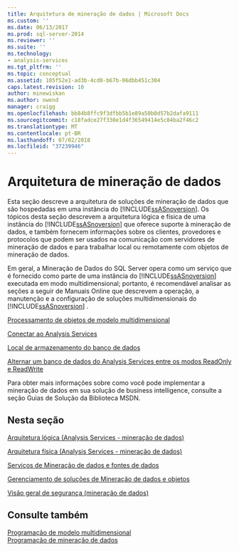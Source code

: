 ```yaml
---
title: Arquitetura de mineração de dados | Microsoft Docs
ms.custom: ''
ms.date: 06/13/2017
ms.prod: sql-server-2014
ms.reviewer: ''
ms.suite: ''
ms.technology:
- analysis-services
ms.tgt_pltfrm: ''
ms.topic: conceptual
ms.assetid: 105f52e1-ad3b-4cd0-b67b-06dbb451c304
caps.latest.revision: 10
author: minewiskan
ms.author: owend
manager: craigg
ms.openlocfilehash: bb84b8ffc9f3dfbb5b1e89a50b0d57b2dafa9111
ms.sourcegitcommit: c18fadce27f330e1d4f36549414e5c84ba2f46c2
ms.translationtype: MT
ms.contentlocale: pt-BR
ms.lasthandoff: 07/02/2018
ms.locfileid: "37239946"
---
```

# <a name="data-mining-architecture"></a>Arquitetura de mineração de dados
  Esta seção descreve a arquitetura de soluções de mineração de dados que são hospedadas em uma instância do [!INCLUDE[ssASnoversion](../../includes/ssasnoversion-md.md)]. Os tópicos desta seção descrevem a arquitetura lógica e física de uma instância do [!INCLUDE[ssASnoversion](../../includes/ssasnoversion-md.md)] que oferece suporte à mineração de dados, e também fornecem informações sobre os clientes, provedores e protocolos que podem ser usados na comunicação com servidores de mineração de dados e para trabalhar local ou remotamente com objetos de mineração de dados.  
  
 Em geral, a Mineração de Dados do SQL Server opera como um serviço que é fornecido como parte de uma instância do [!INCLUDE[ssASnoversion](../../includes/ssasnoversion-md.md)] executada em modo multidimensional; portanto, é recomendável analisar as seções a seguir de Manuais Online que descrevem a operação, a manutenção e a configuração de soluções multidimensionais do [!INCLUDE[ssASnoversion](../../includes/ssasnoversion-md.md)] .  
  
 [Processamento de objetos de modelo multidimensional](../multidimensional-models/processing-a-multidimensional-model-analysis-services.md)  
  
 [Conectar ao Analysis Services](../instances/connect-to-analysis-services.md)  
  
 [Local de armazenamento do banco de dados](../multidimensional-models/database-storage-location.md)  
  
 [Alternar um banco de dados do Analysis Services entre os modos ReadOnly e ReadWrite](../multidimensional-models/switch-an-analysis-services-database-between-readonly-and-readwrite-modes.md)  
  
 Para obter mais informações sobre como você pode implementar a mineração de dados em sua solução de business intelligence, consulte a seção Guias de Solução da Biblioteca MSDN.  
  
## <a name="in-this-section"></a>Nesta seção  
 [Arquitetura lógica &#40;Analysis Services - mineração de dados&#41;](logical-architecture-analysis-services-data-mining.md)  
  
 [Arquitetura física &#40;Analysis Services - mineração de dados&#41;](physical-architecture-analysis-services-data-mining.md)  
  
 [Serviços de Mineração de dados e fontes de dados](data-mining-services-and-data-sources.md)  
  
 [Gerenciamento de soluções de Mineração de dados e objetos](management-of-data-mining-solutions-and-objects.md)  
  
 [Visão geral de segurança &#40;mineração de dados&#41;](security-overview-data-mining.md)  
  
## <a name="see-also"></a>Consulte também  
 [Programação de modelo multidimensional](../multidimensional-models/multidimensional-model-programming.md)   
 [Programação de mineração de dados](../dev-guide/data-mining-programming.md)  
  
  
